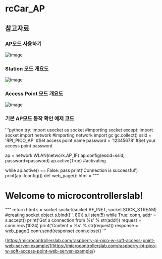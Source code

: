 # rcCar_AP

## 참고자료  

### AP모드 사용하기  
![image](https://user-images.githubusercontent.com/13882302/221561257-1103e8cb-5f72-4308-9816-ebce15410ca8.png)   

### Station 모드 개요도  
![image](https://user-images.githubusercontent.com/13882302/221561300-d1d471e0-43e7-4174-8e8b-676ee3da2545.png)

### Access Point 모드 개요도  
![image](https://user-images.githubusercontent.com/13882302/221561462-077cc0cd-9758-47a3-a247-4902d84121f7.png)

### 기본 AP모드 동작 확인 예제 코드
'''python
try:
 import usocket as socket        #importing socket
except:
 import socket
import network            #importing network
import gc
gc.collect()
ssid = 'RPI_PICO_AP'                  #Set access point name 
password = '12345678'      #Set your access point password


ap = network.WLAN(network.AP_IF)
ap.config(essid=ssid, password=password)
ap.active(True)            #activating

while ap.active() == False:
  pass
print('Connection is successful')
print(ap.ifconfig())
def web_page():
  html = """<html><head><meta name="viewport" content="width=device-width, initial-scale=1"></head>
  <body><h1>Welcome to microcontrollerslab!</h1></body></html>"""
  return html
s = socket.socket(socket.AF_INET, socket.SOCK_STREAM)   #creating socket object
s.bind(('', 80))
s.listen(5)
while True:
  conn, addr = s.accept()
  print('Got a connection from %s' % str(addr))
  request = conn.recv(1024)
  print('Content = %s' % str(request))
  response = web_page()
  conn.send(response)
  conn.close()
'''

[https://microcontrollerslab.com/raspberry-pi-pico-w-soft-access-point-web-server-example/](https://microcontrollerslab.com/raspberry-pi-pico-w-soft-access-point-web-server-example/)  
